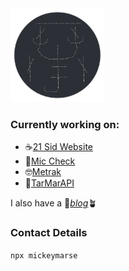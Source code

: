 <img src="./s.png" alt="a digital hand drawn sigil" style="width:150px;height:150px;text-align:left;">

### Currently working on:
- ☕[21 Sid Website](https://github.com/mickeymarse/21-sid-website)
- 🎤[Mic Check](https://github.com/mickeymarse/mic-check)
- 🤓[Metrak](https://github.com/mickeymarse/metrak)
- 🎴[TarMarAPI](https://github.com/mickeymarse/mic-check)

I also have a 🌳[_blog_](https://www.mickeymarse.dev/blog)🪴

### Contact Details

<code style="max-width:10px;">npx mickeymarse</code>
